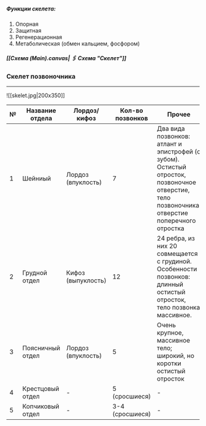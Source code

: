 ##### Функции скелета:
1. Опорная
2. Защитная
3. Регенерационная
4. Метаболическая (обмен кальцием, фосфором)

##### [[Схема (Main).canvas| 🖇️ Схема "Скелет"]]

### Скелет позвоночника
---
![[skelet.jpg|200x350]]

| № | Название отдела | Лордоз/кифоз | Кол-во позвонков | Прочее |
| ---- | ---- | ---- | ---- | ---- |
| 1 | Шейниый | Лордоз (впуклость) | 7 | Два вида позвонков: атлант и эпистрофей (с зубом). Остистый отросток, позвоночное отверстие, тело позвоночника, отверстие поперечного отростка |
| 2 | Грудной отдел | Кифоз (выпуклость) | 12 | 24 ребра, из них 20 совмещается с грудиной. Особенности позвонков: длинный остистый отросток, тело позвонка массивное. |
| 3 | Поясничный отдел | Лордоз (впуклость) | 5 | Очень крупное, массивное тело; широкий, но коротки остистый отросток |
| 4 | Крестцовый отдел | - | 5 (сросшиеся) | - |
| 5 | Копчиковый отдел | - | 3-4 (сросшиеся) | - |
